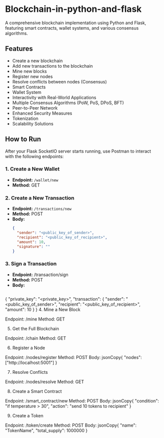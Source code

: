 # Blockchain-in-python-and-flask

A comprehensive blockchain implementation using Python and Flask, featuring smart contracts, wallet systems, and various consensus algorithms.

## Features

- Create a new blockchain
- Add new transactions to the blockchain
- Mine new blocks
- Register new nodes
- Resolve conflicts between nodes (Consensus)
- Smart Contracts
- Wallet System
- Interactivity with Real-World Applications
- Multiple Consensus Algorithms (PoW, PoS, DPoS, BFT)
- Peer-to-Peer Network
- Enhanced Security Measures
- Tokenization
- Scalability Solutions

## How to Run

After your Flask SocketIO server starts running, use Postman to interact with the following endpoints:

### 1. Create a New Wallet
- **Endpoint:** `/wallet/new`
- **Method:** GET

### 2. Create a New Transaction
- **Endpoint:** `/transactions/new`
- **Method:** POST
- **Body:**
  ```json
  {
    "sender": "<public_key_of_sender>",
    "recipient": "<public_key_of_recipient>",
    "amount": 10,
    "signature": ""
  }

 ### 3. Sign a Transaction

- **Endpoint:** /transaction/sign
- **Method:** POST
- **Body:**
  ```json

{
  "private_key": "<private_key>",
  "transaction": {
    "sender": "<public_key_of_sender>",
    "recipient": "<public_key_of_recipient>",
    "amount": 10
  }
}
4. Mine a New Block

Endpoint: /mine
Method: GET

5. Get the Full Blockchain

Endpoint: /chain
Method: GET

6. Register a Node

Endpoint: /nodes/register
Method: POST
Body:
jsonCopy{
  "nodes": ["http://localhost:5001"]
}


7. Resolve Conflicts

Endpoint: /nodes/resolve
Method: GET

8. Create a Smart Contract

Endpoint: /smart_contract/new
Method: POST
Body:
jsonCopy{
  "condition": "if temperature > 30",
  "action": "send 10 tokens to recipient"
}


9. Create a Token

Endpoint: /token/create
Method: POST
Body:
jsonCopy{
  "name": "TokenName",
  "total_supply": 1000000
}

